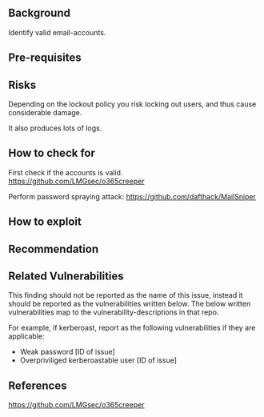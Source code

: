 ## Background

Identify valid email-accounts.


## Pre-requisites


## Risks

Depending on the lockout policy you risk locking out users, and thus cause considerable damage.

It also produces lots of logs.


## How to check for

First check if the accounts is valid.
https://github.com/LMGsec/o365creeper


Perform password spraying attack:
https://github.com/dafthack/MailSniper


## How to exploit


## Recommendation


## Related Vulnerabilities

This finding should not be reported as the name of this issue, instead it should be reported as the vulnerabilities written below. The below written vulnerabilities map to the vulnerability-descriptions in that repo.

For example, if kerberoast, report as the following vulnerabilities if they are applicable:

- Weak password [ID of issue]
- Overpriviliged kerberoastable user [ID of issue]





## References





https://github.com/LMGsec/o365creeper